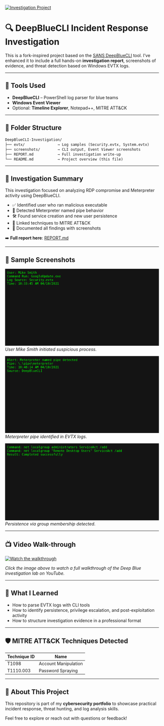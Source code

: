 [![Investigation Project](https://img.shields.io/badge/Project-DFIR-blue)](https://github.com/adrianbooker95/DeepBlueCLI-Investigation)

# 🔍 DeepBlueCLI Incident Response Investigation

This is a fork-inspired project based on the [SANS DeepBlueCLI](https://github.com/sans-blue-team/DeepBlueCLI) tool. I’ve enhanced it to include a full hands-on **investigation report**, screenshots of evidence, and threat detection based on Windows EVTX logs.

---

## 🧰 Tools Used

- **DeepBlueCLI** – PowerShell log parser for blue teams  
- **Windows Event Viewer**  
- Optional: **Timeline Explorer**, Notepad++, MITRE ATT&CK  

---

## 📁 Folder Structure

```
DeepBlueCLI-Investigation/
├── evtx/               → Log samples (Security.evtx, System.evtx)
├── screenshots/        → CLI output, Event Viewer screenshots
├── REPORT.md           → Full investigation write-up
└── README.md           → Project overview (this file)
```

---

## 📝 Investigation Summary

This investigation focused on analyzing RDP compromise and Meterpreter activity using DeepBlueCLI.

- ✅ Identified user who ran malicious executable  
- 🔎 Detected Meterpreter named pipe behavior  
- 🛠 Found service creation and new user persistence  
- 📎 Linked techniques to MITRE ATT&CK  
- 📸 Documented all findings with screenshots  

➡️ **Full report here**: [REPORT.md](REPORT.md)

---

## 📸 Sample Screenshots

![User executed GoogleUpdate.exe](screenshots/q1-googleupdate.png)  
*User Mike Smith initiated suspicious process.*

![Meterpreter activity timestamp](screenshots/q2-meterpreter.png)  
*Meterpreter pipe identified in EVTX logs.*

![Service account added to Administrators](screenshots/q6-group-membership.png)  
*Persistence via group membership detected.*

---

## 📺 Video Walk-through

[![Watch the walkthrough](https://img.youtube.com/vi/3FwH033NJxg/0.jpg)](https://www.youtube.com/watch?v=3FwH033NJxg)

*Click the image above to watch a full walkthrough of the Deep Blue investigation lab on YouTube.*

---

## 🧠 What I Learned

- How to parse EVTX logs with CLI tools  
- How to identify persistence, privilege escalation, and post-exploitation activity  
- How to structure investigation evidence in a professional format  

---

## 🛡 MITRE ATT&CK Techniques Detected

| Technique ID | Name                  |
|--------------|-----------------------|
| T1098        | Account Manipulation  |
| T1110.003    | Password Spraying     |

---

## 💼 About This Project

This repository is part of my **cybersecurity portfolio** to showcase practical incident response, threat hunting, and log analysis skills.

Feel free to explore or reach out with questions or feedback!

